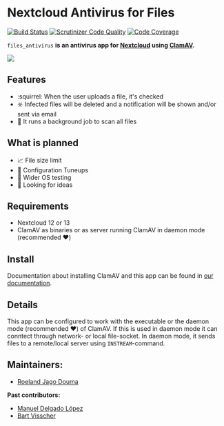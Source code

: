 # Nextcloud Antivirus for Files
[![Build Status](https://travis-ci.org/nextcloud/files_antivirus.svg?branch=master)](https://travis-ci.org/nextcloud/files_antivirus/branches)
[![Scrutinizer Code Quality](https://scrutinizer-ci.com/g/nextcloud/files_antivirus/badges/quality-score.png?b=master)](https://scrutinizer-ci.com/g/nextcloud/files_antivirus/?branch=master)
[![Code Coverage](https://scrutinizer-ci.com/g/nextcloud/files_antivirus/badges/coverage.png?b=master)](https://scrutinizer-ci.com/g/nextcloud/files_antivirus/?branch=master)

`files_antivirus` **is an antivirus app for [Nextcloud](https://nextcloud.com/) using [ClamAV](http://www.clamav.net).**

![](https://raw.githubusercontent.com/nextcloud/files_antivirus/readme-info-xml-polishing/screenshots/1.png)

## Features

* :squirrel: When the user uploads a file, it's checked
* :biohazard: Infected files will be deleted and a notification will be shown and/or sent via email 
* :mag_right: It runs a background job to scan all files

## What is planned

* :chart_with_upwards_trend: File size limit
* :wrench: Configuration Tuneups
* :telescope: Wider OS testing
* :thinking: Looking for ideas

## Requirements

* Nextcloud 12 or 13
* ClamAV as binaries or as server running ClamAV in daemon mode (recommended :heart:)

## Install

Documentation about installing ClamAV and this app can be found in [our documentation](https://docs.nextcloud.com/server/13/admin_manual/configuration_server/antivirus_configuration.html).

## Details

This app can be configured to work with the executable or the daemon mode (recommended :heart:) of ClamAV. If this is used in daemon mode it can conntect through network- or local file-socket. In daemon mode, it sends files to a remote/local server using `INSTREAM`-command.

## Maintainers:

- [Roeland Jago Douma](https://github.com/rullzer)

**Past contributors:**

- [Manuel Delgado López](https://github.com/valarauco/)
- [Bart Visscher](https://github.com/bartv2/)
